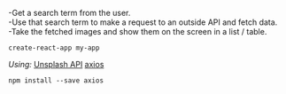 -Get a search term from the user.\
-Use that search term to make a request to an outside API and fetch data.\
-Take the fetched images and show them on the screen in a list / table.

```
create-react-app my-app
```

_Using:_
[Unsplash API](https://unsplash.com/developers)
[axios](https://www.npmjs.com/package/axios)

```
npm install --save axios
```
